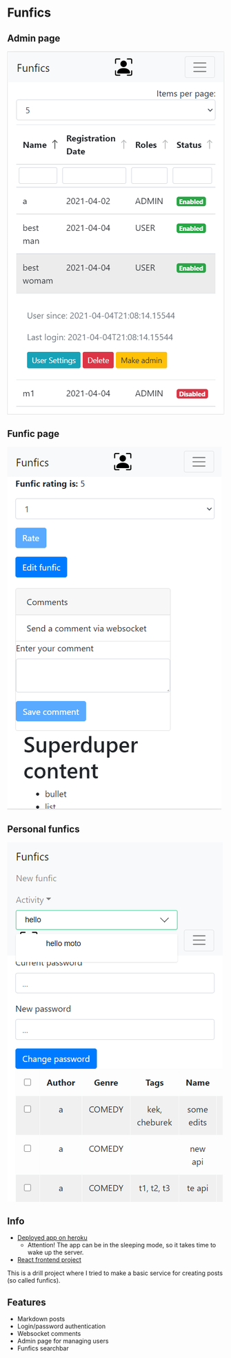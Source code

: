 # Funfics

## Admin page

![Admin](images/Admin.png)

## Funfic page

![Funfic page](images/Funfic%20page.png)

## Personal funfics

![Personal funfics](images/Personal%20funfics%20+%20search.png)

## Info

- [Deployed app on heroku](https://give-me-funfics.herokuapp.com/)
    - Attention! The app can be in the sleeping mode, so it takes time to wake up the server.
- [React frontend project](https://github.com/pochka15/funfics-front)

This is a drill project where I tried to make a basic service for creating posts (so called funfics).

## Features

- Markdown posts
- Login/password authentication
- Websocket comments
- Admin page for managing users
- Funfics searchbar
